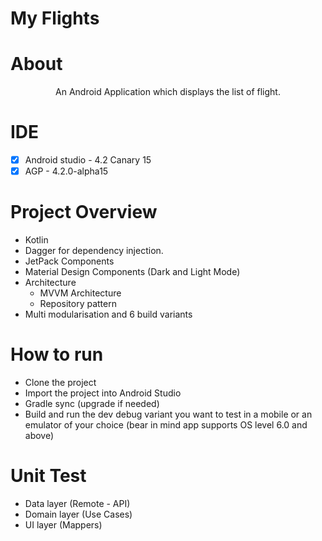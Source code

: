 # My Flights

# About
<p align ="center">
An Android Application which displays the list of flight.
</p>

# IDE
- [x] Android studio - 4.2 Canary 15
- [x] AGP - 4.2.0-alpha15

# Project Overview
- Kotlin
- Dagger for dependency injection.
- JetPack Components
- Material Design Components (Dark and Light Mode)
- Architecture
  - MVVM Architecture
  - Repository pattern
- Multi modularisation and 6 build variants

# How to run
- Clone the project
- Import the project into Android Studio
- Gradle sync (upgrade if needed)
- Build and run the dev debug variant you want to test in a mobile or an emulator of your choice (bear in mind app supports OS level 6.0 and above)

# Unit Test
- Data layer (Remote - API)
- Domain layer (Use Cases)
- UI layer (Mappers)
